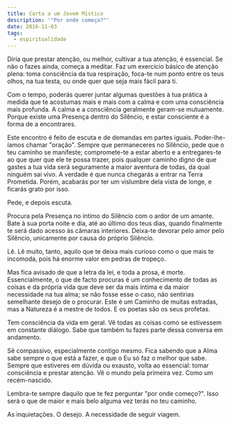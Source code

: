 ```yaml
---
title: Carta a um Jovem Místico
description: '"Por onde começo?"'
date: 2016-11-03
tags:
  - espiritualidade
---
```


Diria que prestar atenção, ou melhor, cultivar a tua atenção, é essencial. Se não o fazes ainda, começa a meditar. Faz um exercício básico de atenção plena: toma consciência da tua respiração, foca-te num ponto entre os teus olhos, na tua testa, ou onde quer que seja mais fácil para ti.

Com o tempo, poderás querer juntar algumas questões à tua prática à medida que te acostumas mais e mais com a calma e com uma consciência mais profunda. A calma e a consciência geralmente geram-se mutuamente. Porque existe uma Presença dentro do Silêncio, e estar consciente é a forma de a encontrares.

Este encontro é feito de escuta e de demandas em partes iguais. Poder-lhe-íamos chamar "oração". Sempre que permaneceres no Silêncio, pede que o teu caminho se manifeste; compromete-te a estar aberto e a entregares-te ao que quer que ele te possa trazer, pois qualquer caminho digno de que gastes a tua vida será seguramente a maior aventura de todas, da qual ninguém sai vivo. A verdade é que nunca chegarás a entrar na Terra Prometida. Porém, acabarás por ter um vislumbre dela vista de longe, e ficarás grato por isso.

Pede, e depois escuta.

Procura pela Presença no íntimo do Silêncio com o ardor de um amante. Bate à sua porta noite e dia, até ao último dos teus dias, quando finalmente te será dado acesso às câmaras interiores. Deixa-te devorar pelo amor pelo Silêncio, unicamente por causa do próprio Silêncio.

Lê. Lê muito, tanto, aquilo que te deixa mais curioso como o que mais te incomoda, pois há enorme valor em pedras de tropeço.

Mas fica avisado de que a letra da lei, e toda a prosa, é morte. Essencialmente, o que de facto procuras é um conhecimento de todas as coisas e da própria vida que deve ser da mais íntima e da maior necessidade na tua alma; se não fosse esse o caso, não sentirias semelhante desejo de o procurar. Este é um Caminho de muitas estradas, mas a Natureza é a mestre de todos. E os poetas são os seus profetas.

Tem consciência da vida em geral. Vê todas as coisas como se estivessem em constante diálogo. Sabe que também tu fazes parte dessa conversa em andamento.

Sê compassivo, especialmente contigo mesmo. Fica sabendo que a Alma sabe sempre o que está a fazer, e que o Eu só faz o melhor que sabe. Sempre que estiveres em dúvida ou exausto, volta ao essencial: tomar consciência e prestar atenção. Vê o mundo pela primeira vez. Como um recém-nascido.

Lembra-te sempre daquilo que te fez perguntar "por onde começo?". Isso será o que de maior e mais belo alguma vez terás no teu caminho.

As inquietações. O desejo. A necessidade de seguir viagem.

